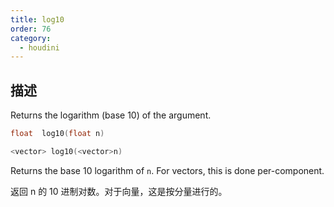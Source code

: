 ```yaml
---
title: log10
order: 76
category:
  - houdini
---
```

    
## 描述

Returns the logarithm (base 10) of the argument.

```c
float  log10(float n)
```

```c
<vector> log10(<vector>n)
```

Returns the base 10 logarithm of `n`. For vectors, this is done per-component.

返回 n 的 10 进制对数。对于向量，这是按分量进行的。
